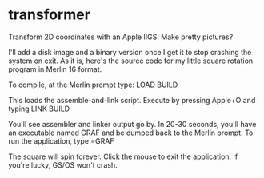# transformer
Transform 2D coordinates with an Apple IIGS. Make pretty pictures?

I'll add a disk image and a binary version once I get it to stop crashing the system on exit. As it is, here's the source code for my little square rotation program in Merlin 16 format.

To compile, at the Merlin prompt type:
  LOAD BUILD
  
This loads the assemble-and-link script. Execute by pressing Apple+O and typing
  LINK BUILD
  
You'll see assembler and linker output go by. In 20-30 seconds, you'll have an executable named GRAF and be dumped back to the Merlin prompt. To run the application, type
  =GRAF
  
The square will spin forever. Click the mouse to exit the application. If you're lucky, GS/OS won't crash.
